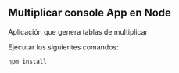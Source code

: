 ## Multiplicar console App en Node

Aplicación que genera tablas de multiplicar 


Ejecutar los siguientes comandos:

``` 
npm install

```

